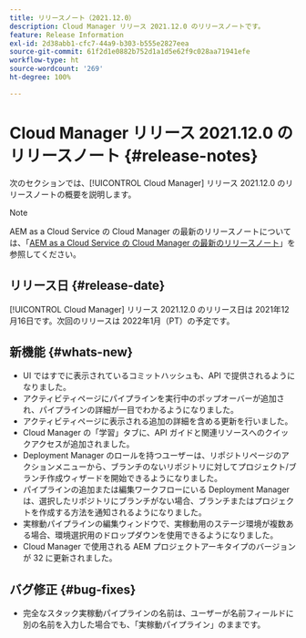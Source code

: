 ```yaml
---
title: リリースノート（2021.12.0）
description: Cloud Manager リリース 2021.12.0 のリリースノートです。
feature: Release Information
exl-id: 2d38abb1-cfc7-44a9-b303-b555e2827eea
source-git-commit: 61f2d1e0882b752d1a1d5e62f9c028aa71941efe
workflow-type: ht
source-wordcount: '269'
ht-degree: 100%

---
```


# Cloud Manager リリース 2021.12.0 のリリースノート {#release-notes}

次のセクションでは、[!UICONTROL Cloud Manager] リリース 2021.12.0 のリリースノートの概要を説明します。

>[!NOTE]
>
>AEM as a Cloud Service の Cloud Manager の最新のリリースノートについては、「[AEM as a Cloud Service の Cloud Manager の最新のリリースノート](https://experienceleague.adobe.com/docs/experience-manager-cloud-service/content/implementing/using-cloud-manager/release-notes-cloud-manager/release-notes-cm-current.html?lang=ja)」を参照してください。

## リリース日 {#release-date}

[!UICONTROL Cloud Manager] リリース 2021.12.0 のリリース日は 2021年12月16日です。次回のリリースは 2022年1月（PT）の予定です。

## 新機能 {#whats-new}

* UI ではすでに表示されているコミットハッシュも、API で提供されるようになりました。
* アクティビティページにパイプラインを実行中のポップオーバーが追加され、パイプラインの詳細が一目でわかるようになりました。
* アクティビティページに表示される追加の詳細を含める更新を行いました。
* Cloud Manager の「学習」タブに、API ガイドと関連リソースへのクイックアクセスが追加されました。
* Deployment Manager のロールを持つユーザーは、リポジトリページのアクションメニューから、ブランチのないリポジトリに対してプロジェクト/ブランチ作成ウィザードを開始できるようになりました。
* パイプラインの追加または編集ワークフローにいる Deployment Manager は、選択したリポジトリにブランチがない場合、ブランチまたはプロジェクトを作成する方法を通知されるようになりました。
* 実稼動パイプラインの編集ウィンドウで、実稼動用のステージ環境が複数ある場合、環境選択用のドロップダウンを使用できるようになりました。
* Cloud Manager で使用される AEM プロジェクトアーキタイプのバージョンが 32 に更新されました。

## バグ修正 {#bug-fixes}

* 完全なスタック実稼動パイプラインの名前は、ユーザーが名前フィールドに別の名前を入力した場合でも、「実稼動パイプライン」のままです。
